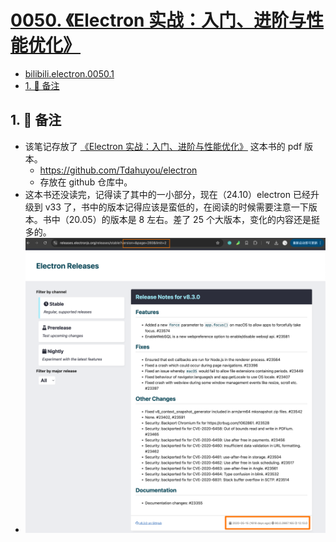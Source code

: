 # [0050. 《Electron 实战：入门、进阶与性能优化》](https://github.com/Tdahuyou/electron/tree/main/0050.%20%E3%80%8AElectron%20%E5%AE%9E%E6%88%98%EF%BC%9A%E5%85%A5%E9%97%A8%E3%80%81%E8%BF%9B%E9%98%B6%E4%B8%8E%E6%80%A7%E8%83%BD%E4%BC%98%E5%8C%96%E3%80%8B)

<!-- region:toc -->


- [bilibili.electron.0050.1](https://www.bilibili.com/video/BV1544219774)
- [1. 📝 备注](#1--备注)
<!-- endregion:toc -->

## 1. 📝 备注

- 该笔记存放了 [《Electron 实战：入门、进阶与性能优化》](assets/《Electron实战：入门、进阶与性能优化》.pdf) 这本书的 pdf 版本。
  - https://github.com/Tdahuyou/electron
  - 存放在 github 仓库中。
- 这本书还没读完，记得读了其中的一小部分，现在（24.10）electron 已经升级到 v33 了，书中的版本记得应该是蛮低的，在阅读的时候需要注意一下版本。书中（20.05）的版本是 8 左右。差了 25 个大版本，变化的内容还是挺多的。
- ![](assets/2024-10-20-01-17-04.png)


